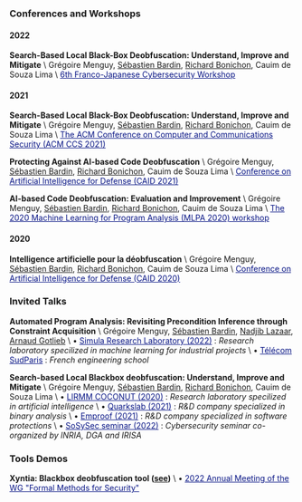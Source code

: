 ### Conferences and Workshops

#### 2022

**Search-Based Local Black-Box Deobfuscation: Understand, Improve and Mitigate** \\
Grégoire Menguy, [Sébastien Bardin](http://sebastien.bardin.free.fr/), [Richard Bonichon](https://rbonichon.github.io/), Cauim de Souza Lima \\
<a href="https://project.inria.fr/FranceJapanICST/save-the-date-6th-franco-japanese-cybersecurity-workshop-online-april-20-22/" style="color:#081585;">6th Franco-Japanese Cybersecurity Workshop</a>


#### 2021

**Search-Based Local Black-Box Deobfuscation: Understand, Improve and Mitigate** \\
Grégoire Menguy, [Sébastien Bardin](http://sebastien.bardin.free.fr/), [Richard Bonichon](https://rbonichon.github.io/), Cauim de Souza Lima \\
<a href="https://www.sigsac.org/ccs/CCS2021/" style="color:#081585;">The ACM Conference on Computer and Communications Security (ACM CCS 2021)</a>

**Protecting Against AI-based Code Deobfuscation** \\
Grégoire Menguy, [Sébastien Bardin](http://sebastien.bardin.free.fr/), [Richard Bonichon](https://rbonichon.github.io/), Cauim de Souza Lima \\
<a href="https://www.european-cyber-week.eu/conference-caid" style="color:#081585;">Conference on Artificial Intelligence for Defense (CAID 2021)</a>

**AI-based Code Deobfuscation: Evaluation and Improvement** \\
Grégoire Menguy, [Sébastien Bardin](http://sebastien.bardin.free.fr/), [Richard Bonichon](https://rbonichon.github.io/), Cauim de Souza Lima \\
<a href="https://sites.google.com/view/mlpa2020/" style="color:#081585;">The 2020 Machine Learning for Program Analysis (MLPA 2020) workshop</a>

#### 2020

**Intelligence artificielle pour la déobfuscation** \\
Grégoire Menguy, [Sébastien Bardin](http://sebastien.bardin.free.fr/), [Richard Bonichon](https://rbonichon.github.io/), Cauim de Souza Lima \\
<a href="https://www.cesar-conference.org/?page_id=2379" style="color:#081585;">Conference on Artificial Intelligence for Defense (CAID 2020)</a>

### Invited Talks

**Automated Program Analysis: Revisiting Precondition Inference through Constraint Acquisition** \\
Grégoire Menguy, [Sébastien Bardin](http://sebastien.bardin.free.fr/), [Nadjib Lazaar](https://www.lirmm.fr/~lazaar/), [Arnaud Gotlieb](https://www.simula.no/people/arnaud) \\
&bull; <a href="https://www.simula.no/" style="color:#081585;">Simula Research Laboratory (2022)</a> : *Research laboratory specilized in machine learning for industrial projects* \\
&bull; <a href="https://www.telecom-sudparis.eu/" style="color:#081585;">Télécom SudParis</a> : *French engineering school*


**Search-based Local Blackbox deobfuscation: Understand, Improve and Mitigate** \\
Grégoire Menguy, [Sébastien Bardin](http://sebastien.bardin.free.fr/), [Richard Bonichon](https://rbonichon.github.io/), Cauim de Souza Lima \\
&bull; <a href="https://www.lirmm.fr/coconut/index.php" style="color:#081585;">LIRMM COCONUT (2020)</a> : *Research laboratory specilized in artificial intelligence* \\
&bull; <a href="https://quarkslab.com/" style="color:#081585;">Quarkslab (2021)</a> : *R&D company specialized in binary analysis* \\
&bull; <a href="https://www.emproof.de/" style="color:#081585;">Emproof (2021)</a> : *R&D company specialized in software protections* \\
&bull; <a href="https://seminaires-dga.inria.fr/en/sosysec-en-bref/" style="color:#081585;">SoSySec seminar (2022)</a> : *Cybersecurity seminar co-organized by INRIA, DGA and IRISA*

### Tools Demos

**Xyntia: Blackbox deobfuscation tool ([see](https://binsec.github.io/new/publication/1970/01/01/nutshell-ccs-21.html))** \\
&bull; <a href="https://gtmfs2022.sciencesconf.org/" style="color:#081585;">2022 Annual Meeting of the WG "Formal Methods for Security"</a>


